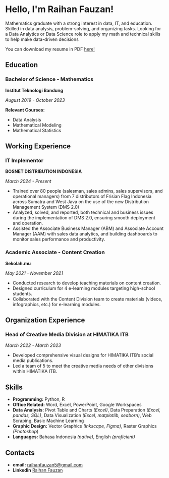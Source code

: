 # Hello, I'm Raihan Fauzan!
Mathematics graduate with a strong interest in data, IT, and education. Skilled in data analysis, problem-solving, and organizing tasks. Looking for a Data Analytics or Data Science role to apply my math and technical skills to help make data-driven decisions

You can download my resume in PDF [here!](https://raihan-fauzan.github.io/Resume%20-%20Raihan%20Fauzan%20-%20130924.pdf)

## Education

### Bachelor of Science - Mathematics

**Institut Teknologi Bandung**

*August 2019 - October 2023*

**Relevant Courses:**
- Data Analysis
- Mathematical Modeling
- Mathematical Statistics

## Working Experience

### IT Implementor

**BOSNET DISTRIBUTION INDONESIA**

*March 2024 - Present*

- Trained over 80 people (salesman, sales admins, sales supervisors, and operational managers) from 7 distributors of Frisian Flag Indonesia across Sumatra and West Java on the use of the new Distribution Management System (DMS 2.0)
- Analyzed, solved, and reported, both technical and business issues during the implementation of DMS 2.0, ensuring smooth deployment and operation.
- Assisted the Associate Business Manager (ABM) and Associate Account Manager (AAM) with sales data analytics, and building dashboards to monitor sales performance and productivity.

### Academic Associate - Content Creation

**Sekolah.mu**

*May 2021 - November 2021*

- Conducted research to develop teaching materials on content creation.
- Designed curriculum for 4 e-learning modules targeting high-school students.
- Collaborated with the Content Division team to create materials (videos, infographics, etc.) for e-learning modules.

## Organization Experience

### Head of Creative Media Division at HIMATIKA ITB

*March 2022 - March 2023*

- Developed comprehensive visual designs for HIMATIKA ITB’s social media publications.
- Led a team of 5 to meet the creative media needs of other divisions within HIMATIKA ITB.

## Skills
- **Programming:** Python, R
- **Office Related:** Word, Excel, PowerPoint, Google Workspaces
- **Data Analysis:** Pivot Table and Charts *(Excel)*, Data Preparation *(Excel, pandas, SQL)*, Data Visualization *(Excel, matplotlib, seaborn)*, Web Scraping, Basic Machine Learning
- **Graphic Design:** Vector Graphics *(Inkscape, Figma)*, Raster Graphics *(Photoshop*)
- **Languages:** Bahasa Indonesia *(native)*, English *(proficient)*

## Contacts
- **email:** raihanfauzan5@gmail.com
- **Linkedin** [Raihan Fauzan](https://www.linkedin.com/in/raihanfauzan/)
